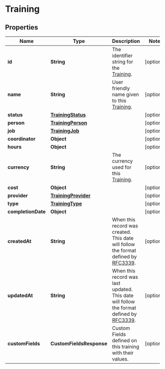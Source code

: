 

# Training


## Properties

| Name | Type | Description | Notes |
|------------ | ------------- | ------------- | -------------|
|**id** | **String** | The identifier string for the [Training](https://developers.intellihr.io/docs/v1/). |  [optional] |
|**name** | **String** | User friendly name given to this [Training](https://developers.intellihr.io/docs/v1/). |  [optional] |
|**status** | [**TrainingStatus**](TrainingStatus.md) |  |  [optional] |
|**person** | [**TrainingPerson**](TrainingPerson.md) |  |  [optional] |
|**job** | [**TrainingJob**](TrainingJob.md) |  |  [optional] |
|**coordinator** | **Object** |  |  [optional] |
|**hours** | **Object** |  |  [optional] |
|**currency** | **String** | The currency used for this [Training](https://developers.intellihr.io/docs/v1/). |  [optional] |
|**cost** | **Object** |  |  [optional] |
|**provider** | [**TrainingProvider**](TrainingProvider.md) |  |  [optional] |
|**type** | [**TrainingType**](TrainingType.md) |  |  [optional] |
|**completionDate** | **Object** |  |  [optional] |
|**createdAt** | **String** | When this record was created. This date will follow the format defined by [RFC3339](https://tools.ietf.org/html/rfc3339#section-5.6). |  [optional] |
|**updatedAt** | **String** | When this record was last updated. This date will follow the format defined by [RFC3339](https://tools.ietf.org/html/rfc3339#section-5.6). |  [optional] |
|**customFields** | **CustomFieldsResponse** | Custom Fields defined on this training with their values. |  [optional] |




